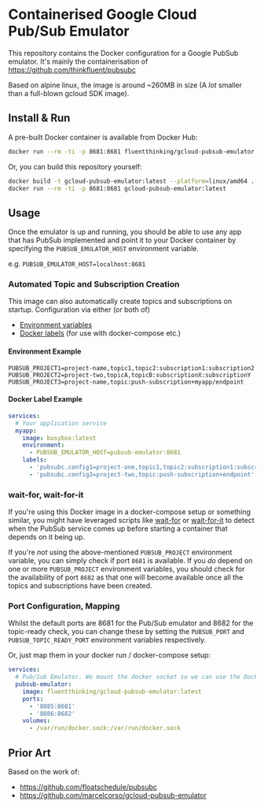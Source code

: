 # Containerised Google Cloud Pub/Sub Emulator

This repository contains the Docker configuration for a Google PubSub emulator. It's mainly the containerisation of 
https://github.com/thinkfluent/pubsubc 

Based on alpine linux, the image is around ~260MB in size (A *lot* smaller than a full-blown gcloud SDK image).

## Install & Run

A pre-built Docker container is available from Docker Hub:

```bash
docker run --rm -ti -p 8681:8681 fluentthinking/gcloud-pubsub-emulator:latest
```

Or, you can build this repository yourself:

```bash
docker build -t gcloud-pubsub-emulator:latest --platform=linux/amd64 .
docker run --rm -ti -p 8681:8681 gcloud-pubsub-emulator:latest
```

## Usage

Once the emulator is up and running, you should be able to use any app that has PubSub 
implemented and point it to your Docker container by specifying the `PUBSUB_EMULATOR_HOST` environment variable.

e.g. `PUBSUB_EMULATOR_HOST=localhost:8681`

### Automated Topic and Subscription Creation

This image can also automatically create topics and subscriptions on startup. Configuration via either (or both of)
* [Environment variables](https://github.com/thinkfluent/pubsubc?tab=readme-ov-file#environment-variables)
* [Docker labels](https://github.com/thinkfluent/pubsubc?tab=readme-ov-file#docker-labels) (for use with docker-compose etc.)


#### Environment Example
```dotenv
PUBSUB_PROJECT1=project-name,topic1,topic2:subscription1:subscription2
PUBSUB_PROJECT2=project-two,topicA,topicB:subscriptionX:subscriptionY
PUBSUB_PROJECT3=project-name,topic:push-subscription+myapp/endpoint
```

#### Docker Label Example
```yaml
services:
  # Your application service
  myapp:
    image: busybox:latest
    environment:
      - PUBSUB_EMULATOR_HOST=pubsub-emulator:8681
    labels:
      - 'pubsubc.config1=project-one,topic1,topic2:subscription1:subscription2'
      - 'pubsubc.config2=project-two,topic:push-subscription+endpoint'
```

### wait-for, wait-for-it
If you're using this Docker image in a docker-compose setup or something similar, you might have leveraged scripts like 
[wait-for](https://github.com/eficode/wait-for) or [wait-for-it](https://github.com/vishnubob/wait-for-it) to detect when the PubSub service comes up before starting a container that 
depends on it being up. 

If you're _not_ using the above-mentioned `PUBSUB_PROJECT` environment variable, you can simply 
check if port `8681` is available. If you _do_ depend on one or more `PUBSUB_PROJECT` environment variables, you should 
check for the availability of port `8682` as that one will become available once all the topics and subscriptions have 
been created.

### Port Configuration, Mapping
Whilst the default ports are 8681 for the Pub/Sub emulator and 8682 for the topic-ready check, you can change these by
setting the `PUBSUB_PORT` and `PUBSUB_TOPIC_READY_PORT` environment variables respectively.

Or, just map them in your docker run / docker-compose setup:
```yaml
services:
  # Pub/Sub Emulator. We mount the docker socket so we can use the Docker API to fetch configuration labels
  pubsub-emulator:
    image: fluentthinking/gcloud-pubsub-emulator:latest
    ports:
      - '8085:8681'
      - '8086:8682'
    volumes:
      - /var/run/docker.sock:/var/run/docker.sock
```

## Prior Art
Based on the work of:
- https://github.com/floatschedule/pubsubc
- https://github.com/marcelcorso/gcloud-pubsub-emulator